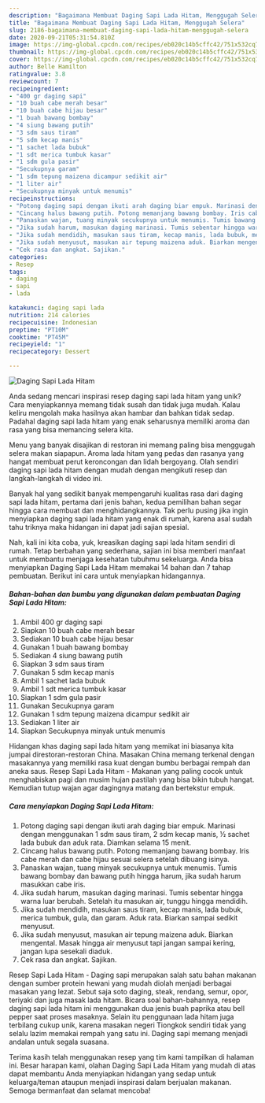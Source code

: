 ```yaml
---
description: "Bagaimana Membuat Daging Sapi Lada Hitam, Menggugah Selera"
title: "Bagaimana Membuat Daging Sapi Lada Hitam, Menggugah Selera"
slug: 2186-bagaimana-membuat-daging-sapi-lada-hitam-menggugah-selera
date: 2020-09-21T05:31:54.810Z
image: https://img-global.cpcdn.com/recipes/eb020c14b5cffc42/751x532cq70/daging-sapi-lada-hitam-foto-resep-utama.jpg
thumbnail: https://img-global.cpcdn.com/recipes/eb020c14b5cffc42/751x532cq70/daging-sapi-lada-hitam-foto-resep-utama.jpg
cover: https://img-global.cpcdn.com/recipes/eb020c14b5cffc42/751x532cq70/daging-sapi-lada-hitam-foto-resep-utama.jpg
author: Belle Hamilton
ratingvalue: 3.8
reviewcount: 7
recipeingredient:
- "400 gr daging sapi"
- "10 buah cabe merah besar"
- "10 buah cabe hijau besar"
- "1 buah bawang bombay"
- "4 siung bawang putih"
- "3 sdm saus tiram"
- "5 sdm kecap manis"
- "1 sachet lada bubuk"
- "1 sdt merica tumbuk kasar"
- "1 sdm gula pasir"
- "Secukupnya garam"
- "1 sdm tepung maizena dicampur sedikit air"
- "1 liter air"
- "Secukupnya minyak untuk menumis"
recipeinstructions:
- "Potong daging sapi dengan ikuti arah daging biar empuk. Marinasi dengan menggunakan 1 sdm saus tiram, 2 sdm kecap manis, ½ sachet lada bubuk dan aduk rata. Diamkan selama 15 menit."
- "Cincang halus bawang putih. Potong memanjang bawang bombay. Iris cabe merah dan cabe hijau sesuai selera setelah dibuang isinya."
- "Panaskan wajan, tuang minyak secukupnya untuk menumis. Tumis bawang bombay dan bawang putih hingga harum, jika sudah harum masukkan cabe iris."
- "Jika sudah harum, masukan daging marinasi. Tumis sebentar hingga warna luar berubah. Setelah itu masukan air, tunggu hingga mendidih."
- "Jika sudah mendidih, masukan saus tiram, kecap manis, lada bubuk, merica tumbuk, gula, dan garam. Aduk rata. Biarkan sampai sedikit menyusut."
- "Jika sudah menyusut, masukan air tepung maizena aduk. Biarkan mengental. Masak hingga air menyusut tapi jangan sampai kering, jangan lupa sesekali diaduk."
- "Cek rasa dan angkat. Sajikan."
categories:
- Resep
tags:
- daging
- sapi
- lada

katakunci: daging sapi lada 
nutrition: 214 calories
recipecuisine: Indonesian
preptime: "PT10M"
cooktime: "PT45M"
recipeyield: "1"
recipecategory: Dessert

---
```



![Daging Sapi Lada Hitam](https://img-global.cpcdn.com/recipes/eb020c14b5cffc42/751x532cq70/daging-sapi-lada-hitam-foto-resep-utama.jpg)

Anda sedang mencari inspirasi resep daging sapi lada hitam yang unik? Cara menyiapkannya memang tidak susah dan tidak juga mudah. Kalau keliru mengolah maka hasilnya akan hambar dan bahkan tidak sedap. Padahal daging sapi lada hitam yang enak seharusnya memiliki aroma dan rasa yang bisa memancing selera kita.

Menu yang banyak disajikan di restoran ini memang paling bisa menggugah selera makan siapapun. Aroma lada hitam yang pedas dan rasanya yang hangat membuat perut keroncongan dan lidah bergoyang. Olah sendiri daging sapi lada hitam dengan mudah dengan mengikuti resep dan langkah-langkah di video ini.

Banyak hal yang sedikit banyak mempengaruhi kualitas rasa dari daging sapi lada hitam, pertama dari jenis bahan, kedua pemilihan bahan segar hingga cara membuat dan menghidangkannya. Tak perlu pusing jika ingin menyiapkan daging sapi lada hitam yang enak di rumah, karena asal sudah tahu triknya maka hidangan ini dapat jadi sajian spesial.


Nah, kali ini kita coba, yuk, kreasikan daging sapi lada hitam sendiri di rumah. Tetap berbahan yang sederhana, sajian ini bisa memberi manfaat untuk membantu menjaga kesehatan tubuhmu sekeluarga. Anda bisa menyiapkan Daging Sapi Lada Hitam memakai 14 bahan dan 7 tahap pembuatan. Berikut ini cara untuk menyiapkan hidangannya.

<!--inarticleads1-->

##### Bahan-bahan dan bumbu yang digunakan dalam pembuatan Daging Sapi Lada Hitam:

1. Ambil 400 gr daging sapi
1. Siapkan 10 buah cabe merah besar
1. Sediakan 10 buah cabe hijau besar
1. Gunakan 1 buah bawang bombay
1. Sediakan 4 siung bawang putih
1. Siapkan 3 sdm saus tiram
1. Gunakan 5 sdm kecap manis
1. Ambil 1 sachet lada bubuk
1. Ambil 1 sdt merica tumbuk kasar
1. Siapkan 1 sdm gula pasir
1. Gunakan Secukupnya garam
1. Gunakan 1 sdm tepung maizena dicampur sedikit air
1. Sediakan 1 liter air
1. Siapkan Secukupnya minyak untuk menumis


Hidangan khas daging sapi lada hitam yang memikat ini biasanya kita jumpai direstoran-restoran China. Masakan China memang terkenal dengan masakannya yang memiliki rasa kuat dengan bumbu berbagai rempah dan aneka saus. Resep Sapi Lada Hitam - Makanan yang paling cocok untuk menghabiskan pagi dan musim hujan pastilah yang bisa bikin tubuh hangat. Kemudian tutup wajan agar dagingnya matang dan bertekstur empuk. 

<!--inarticleads2-->

##### Cara menyiapkan Daging Sapi Lada Hitam:

1. Potong daging sapi dengan ikuti arah daging biar empuk. Marinasi dengan menggunakan 1 sdm saus tiram, 2 sdm kecap manis, ½ sachet lada bubuk dan aduk rata. Diamkan selama 15 menit.
1. Cincang halus bawang putih. Potong memanjang bawang bombay. Iris cabe merah dan cabe hijau sesuai selera setelah dibuang isinya.
1. Panaskan wajan, tuang minyak secukupnya untuk menumis. Tumis bawang bombay dan bawang putih hingga harum, jika sudah harum masukkan cabe iris.
1. Jika sudah harum, masukan daging marinasi. Tumis sebentar hingga warna luar berubah. Setelah itu masukan air, tunggu hingga mendidih.
1. Jika sudah mendidih, masukan saus tiram, kecap manis, lada bubuk, merica tumbuk, gula, dan garam. Aduk rata. Biarkan sampai sedikit menyusut.
1. Jika sudah menyusut, masukan air tepung maizena aduk. Biarkan mengental. Masak hingga air menyusut tapi jangan sampai kering, jangan lupa sesekali diaduk.
1. Cek rasa dan angkat. Sajikan.


Resep Sapi Lada Hitam - Daging sapi merupakan salah satu bahan makanan dengan sumber protein hewani yang mudah diolah menjadi berbagai masakan yang lezat. Sebut saja soto daging, steak, rendang, semur, opor, teriyaki dan juga masak lada hitam. Bicara soal bahan-bahannya, resep daging sapi lada hitam ini menggunakan dua jenis buah paprika atau bell pepper saat proses masaknya. Selain itu penggunaan lada hitam juga terbilang cukup unik, karena masakan negeri Tiongkok sendiri tidak yang selalu lazim memakai rempah yang satu ini. Daging sapi memang menjadi andalan untuk segala suasana. 

Terima kasih telah menggunakan resep yang tim kami tampilkan di halaman ini. Besar harapan kami, olahan Daging Sapi Lada Hitam yang mudah di atas dapat membantu Anda menyiapkan hidangan yang sedap untuk keluarga/teman ataupun menjadi inspirasi dalam berjualan makanan. Semoga bermanfaat dan selamat mencoba!
